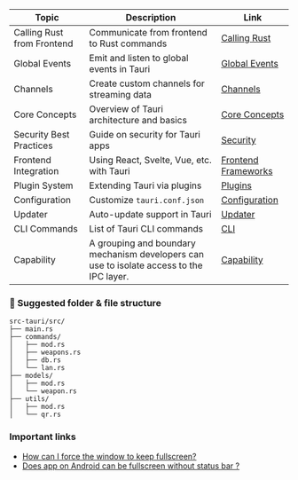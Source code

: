 | Topic                      | Description                                                                              | Link                                                                       |
| -------------------------- | ---------------------------------------------------------------------------------------- | -------------------------------------------------------------------------- |
| Calling Rust from Frontend | Communicate from frontend to Rust commands                                               | [Calling Rust](https://tauri.app/develop/calling-rust/)                    |
| Global Events              | Emit and listen to global events in Tauri                                                | [Global Events](https://tauri.app/develop/calling-frontend/#global-events) |
| Channels                   | Create custom channels for streaming data                                                | [Channels](https://tauri.app/develop/calling-frontend/#channels)           |
| Core Concepts              | Overview of Tauri architecture and basics                                                | [Core Concepts](https://tauri.app/architecture/)                           |
| Security Best Practices    | Guide on security for Tauri apps                                                         | [Security](https://tauri.app/security/)                                    |
| Frontend Integration       | Using React, Svelte, Vue, etc. with Tauri                                                | [Frontend Frameworks](https://tauri.app/guides/frontend/)                  |
| Plugin System              | Extending Tauri via plugins                                                              | [Plugins](https://tauri.app/plugins/)                                      |
| Configuration              | Customize `tauri.conf.json`                                                              | [Configuration](https://tauri.app/v1/guides/features/configuration/)       |
| Updater                    | Auto-update support in Tauri                                                             | [Updater](https://tauri.app/v1/guides/distribution/updater/)               |
| CLI Commands               | List of Tauri CLI commands                                                               | [CLI](https://tauri.app/v1/guides/usage/cli/)                              |
| Capability                 | A grouping and boundary mechanism developers can use to isolate access to the IPC layer. | [Capability](https://v2.tauri.app/reference/acl/capability/)               |

### 📂 Suggested folder & file structure

```
src-tauri/src/
├── main.rs
├── commands/
│   ├── mod.rs
│   ├── weapons.rs
│   ├── db.rs
│   └── lan.rs
├── models/
│   ├── mod.rs
│   └── weapon.rs
├── utils/
│   ├── mod.rs
│   └── qr.rs
```

### Important links

- [How can I force the window to keep fullscreen?](https://github.com/tauri-apps/tauri/discussions/3313)
- [Does app on Android can be fullscreen without status bar ?](https://github.com/tauri-apps/tauri/discussions/9261)
